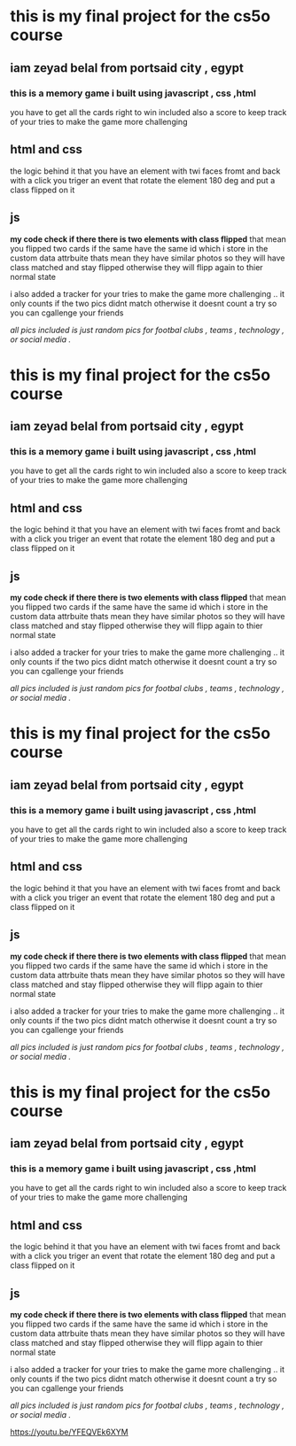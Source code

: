 # this is my final project for the cs5o course

## iam zeyad belal from portsaid city , egypt

### this is a memory game i built using javascript , css ,html

you have to get all the cards right to win
included also a score to keep track of your tries to make the game more challenging

## html and css
the logic behind it that you have an element with twi faces fromt and back with a click you triger an event that rotate the element 180 deg and put a class flipped on it

## js
**my code check if  there there is two elements with class flipped**
that mean you flipped two cards
if the same have the same id which i store in the custom data attrbuite thats mean they have similar photos so they will have class matched and stay flipped otherwise they will flipp again to thier normal state

i also added a tracker for your tries to make the game more challenging .. it only counts if the two pics didnt match otherwise it doesnt count a try so you can cgallenge your friends

*all pics included is just random pics for footbal clubs , teams , technology , or social media .*

# this is my final project for the cs5o course

## iam zeyad belal from portsaid city , egypt

### this is a memory game i built using javascript , css ,html

you have to get all the cards right to win
included also a score to keep track of your tries to make the game more challenging

## html and css
the logic behind it that you have an element with twi faces fromt and back with a click you triger an event that rotate the element 180 deg and put a class flipped on it

## js
**my code check if  there there is two elements with class flipped**
that mean you flipped two cards
if the same have the same id which i store in the custom data attrbuite thats mean they have similar photos so they will have class matched and stay flipped otherwise they will flipp again to thier normal state

i also added a tracker for your tries to make the game more challenging .. it only counts if the two pics didnt match otherwise it doesnt count a try so you can cgallenge your friends

*all pics included is just random pics for footbal clubs , teams , technology , or social media .*


# this is my final project for the cs5o course

## iam zeyad belal from portsaid city , egypt

### this is a memory game i built using javascript , css ,html

you have to get all the cards right to win
included also a score to keep track of your tries to make the game more challenging

## html and css
the logic behind it that you have an element with twi faces fromt and back with a click you triger an event that rotate the element 180 deg and put a class flipped on it

## js
**my code check if  there there is two elements with class flipped**
that mean you flipped two cards
if the same have the same id which i store in the custom data attrbuite thats mean they have similar photos so they will have class matched and stay flipped otherwise they will flipp again to thier normal state

i also added a tracker for your tries to make the game more challenging .. it only counts if the two pics didnt match otherwise it doesnt count a try so you can cgallenge your friends

*all pics included is just random pics for footbal clubs , teams , technology , or social media .*


# this is my final project for the cs5o course

## iam zeyad belal from portsaid city , egypt

### this is a memory game i built using javascript , css ,html

you have to get all the cards right to win
included also a score to keep track of your tries to make the game more challenging

## html and css
the logic behind it that you have an element with twi faces fromt and back with a click you triger an event that rotate the element 180 deg and put a class flipped on it

## js
**my code check if  there there is two elements with class flipped**
that mean you flipped two cards
if the same have the same id which i store in the custom data attrbuite thats mean they have similar photos so they will have class matched and stay flipped otherwise they will flipp again to thier normal state

i also added a tracker for your tries to make the game more challenging .. it only counts if the two pics didnt match otherwise it doesnt count a try so you can cgallenge your friends

*all pics included is just random pics for footbal clubs , teams , technology , or social media .*


https://youtu.be/YFEQVEk6XYM
